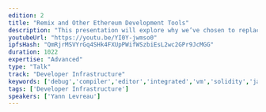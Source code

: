 ```yaml
---
edition: 2
title: "Remix and Other Ethereum Development Tools"
description: "This presentation will explore why we’ve chosen to replace Mix by Remix. It will focus on the integration of Remix in Browser Solidity and other tool/web apps, such as Ether Scan, Mist, Metamask and potentially Dapple, Embark, Truffle, etc."
youtubeUrl: "https://youtu.be/YI0Y-jwmso0"
ipfsHash: "QmRjrMSVYrGq4SHk4FXUpPWifWSzbiEsL2wc2GPr9JcMGG"
duration: 1022
expertise: "Advanced"
type: "Talk"
track: "Developer Infrastructure"
keywords: ['debug','compiler','editor','integrated','vm','solidity','javascript','npm','node','community','tracker','test','mist']
tags: ['Developer Infrastructure']
speakers: ['Yann Levreau']
---
```

